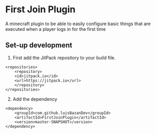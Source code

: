 # First Join Plugin
A minecraft plugin to be able to easily configure basic things that are executed when a player logs in
for the first time

## Set-up development
1. First add the JitPack repository to your build file.
```maven
<repositories>
	<repository>
	<id>jitpack.io</id>
	<url>https://jitpack.io</url>
    </repository>
</repositories>
```
2. Add the dependency
```maven
<dependency>
	<groupId>com.github.luisBazanDev</groupId>
	<artifactId>FirstJoinPlugin</artifactId>
    <version>master-SNAPSHOT</version>
</dependency>
```